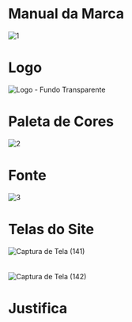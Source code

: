 # Manual da Marca
![1](https://github.com/user-attachments/assets/78077dbe-70a7-4b90-ac38-bfa56c924d58)
<br>
# Logo
![Logo - Fundo Transparente](https://github.com/user-attachments/assets/43d4f1a7-9e5b-422c-a026-d933493e2067)
<br>
# Paleta de Cores
![2](https://github.com/user-attachments/assets/9166b73c-c657-4961-8a8e-c8b711ca7bdb)
<br>
# Fonte
![3](https://github.com/user-attachments/assets/7582a9c7-5494-4d5e-b84c-2e531001da5b)
<br>
# Telas do Site
![Captura de Tela (141)](https://github.com/user-attachments/assets/e2c1e30c-c09c-45b2-90ec-22fca768db9d)
<br>
<br>
<br>
![Captura de Tela (142)](https://github.com/user-attachments/assets/864fec63-4b4e-4c9e-8a3b-fc7616105594)
# Justifica





